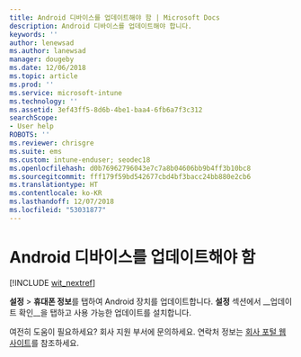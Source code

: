 ```yaml
---
title: Android 디바이스를 업데이트해야 함 | Microsoft Docs
description: Android 디바이스를 업데이트해야 합니다.
keywords: ''
author: lenewsad
ms.author: lanewsad
manager: dougeby
ms.date: 12/06/2018
ms.topic: article
ms.prod: ''
ms.service: microsoft-intune
ms.technology: ''
ms.assetid: 3ef43ff5-8d6b-4be1-baa4-6fb6a7f3c312
searchScope:
- User help
ROBOTS: ''
ms.reviewer: chrisgre
ms.suite: ems
ms.custom: intune-enduser; seodec18
ms.openlocfilehash: d0b76962796043e7c7a8b04606bb9b4ff3b10bc8
ms.sourcegitcommit: fff179f59bd542677cbd4bf3bacc24bb880e2cb6
ms.translationtype: HT
ms.contentlocale: ko-KR
ms.lasthandoff: 12/07/2018
ms.locfileid: "53031877"
---
```

# <a name="you-need-to-update-your-android-device"></a>Android 디바이스를 업데이트해야 함

[!INCLUDE [wit_nextref](includes/end-user-os-update-guidance.md)]

**설정** > **휴대폰 정보**를 탭하여 Android 장치를 업데이트합니다. __설정__ 섹션에서 __업데이트 확인__을 탭하고 사용 가능한 업데이트를 설치합니다.

여전히 도움이 필요하세요? 회사 지원 부서에 문의하세요. 연락처 정보는 [회사 포털 웹 사이트](https://go.microsoft.com/fwlink/?linkid=2010980)를 참조하세요.
